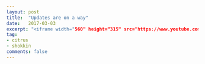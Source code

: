```yaml
---
layout: post
title:  "Updates are on a way"
date:   2017-03-03
excerpt: "<iframe width="560" height="315" src="https://www.youtube.com/embed/60OkiR1ujdg" frameborder="0" allowfullscreen></iframe>"
tag:
- citrus
- shokkin
comments: false
---
```

